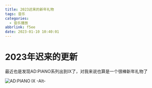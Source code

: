 ```yaml
---
title: 2023迟来的新年礼物
tags: 音乐
categories:
  - 音乐播放
abbrlink: f5ee
date: 2023-01-10 10:40:01
---
```


# 2023年迟来的更新

最近也是发现AD:PIANO系列出到IX了，对我来说也算是一个很棒新年礼物了

![AD:PIANO IX -Alt-](https://i.328888.xyz/2023/01/10/0MFFU.jpeg)

<div id="aplayer" 
class="aplayer" 
data-id="157640212" 
data-server="netease" 
data-type="album" 
data-mode="circulation" 
data-autoplay="false" 
data-mutex="true" 
data-listmaxheight="340px" 
data-preload="auto" 
data-theme="#2ad1c9">
</div>